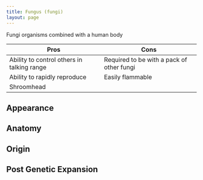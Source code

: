```yaml
---
title: Fungus (fungi)
layout: page
---
```


Fungi organisms combined with a human body

|Pros|Cons|
|---|---|
|Ability to control others in talking range|Required to be with a pack of other fungi|
|Ability to rapidly reproduce|Easily flammable|
|Shroomhead||

## Appearance

## Anatomy

## Origin

## Post Genetic Expansion
